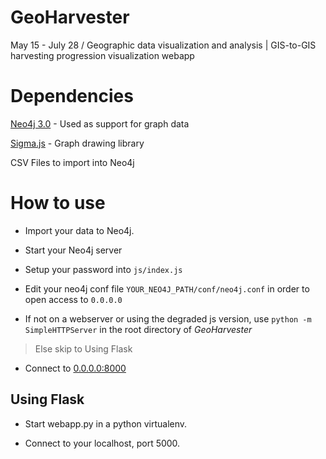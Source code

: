 # GeoHarvester
May 15 - July 28 / Geographic data visualization and analysis | GIS-to-GIS harvesting progression visualization webapp

# Dependencies

[Neo4j 3.0](https://neo4j.com/download/?ref=home) - Used as support for graph data

[Sigma.js](https://github.com/jacomyal/sigma.js) - Graph drawing library

CSV Files to import into Neo4j

# How to use

- Import your data to Neo4j.

- Start your Neo4j server

- Setup your password into `js/index.js`

- Edit your neo4j conf file `YOUR_NEO4J_PATH/conf/neo4j.conf` in order to open access to `0.0.0.0`

- If not on a webserver or using the degraded js version, use `python -m SimpleHTTPServer` in the root directory of *GeoHarvester*
> Else skip to Using Flask
- Connect to [0.0.0.0:8000](http://0.0.0.0:8000)

## Using Flask
 
  - Start webapp.py in a python virtualenv.
  
  - Connect to your localhost, port 5000.
  

